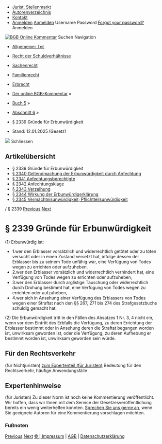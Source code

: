   * [Jurist. Stellenmarkt](https://bgb.kommentar.de/Buch-5/Abschnitt-6/</job-board> "Jurist. Stellenmarkt")
  * [Autorenverzeichnis](https://bgb.kommentar.de/Buch-5/Abschnitt-6/</Autorenverzeichnis> "Autorenverzeichnis")
  * [Kontakt](https://bgb.kommentar.de/Buch-5/Abschnitt-6/</Kontakt>)
  * [Anmelden](https://bgb.kommentar.de/Buch-5/Abschnitt-6/<#login> "show login form") [Anmelden](https://bgb.kommentar.de/Buch-5/Abschnitt-6/<#> "hide login form") Username Password
[Forgot your password?](https://bgb.kommentar.de/Buch-5/Abschnitt-6/</user/forgotpassword>) Anmelden 


[![BGB Online Kommentar](https://bgb.kommentar.de/extension/bgb/design/bgb/images/logo.png)](https://bgb.kommentar.de/Buch-5/Abschnitt-6/</> "BGB Online Kommentar")
Suchen
Navigation
  * [Allgemeiner Teil](https://bgb.kommentar.de/Buch-5/Abschnitt-6/</Buch-1>)
  * [Recht der Schuldverhältnisse](https://bgb.kommentar.de/Buch-5/Abschnitt-6/</Buch-2>)
  * [Sachenrecht](https://bgb.kommentar.de/Buch-5/Abschnitt-6/</Buch-3>)
  * [Familienrecht](https://bgb.kommentar.de/Buch-5/Abschnitt-6/</Buch-4>)
  * [Erbrecht](https://bgb.kommentar.de/Buch-5/Abschnitt-6/</Buch-5>)


  * [Der online BGB-Kommentar](https://bgb.kommentar.de/Buch-5/Abschnitt-6/</>) »
  * [Buch 5](https://bgb.kommentar.de/Buch-5/Abschnitt-6/</Buch-5>) »
  * [Abschnitt 6](https://bgb.kommentar.de/Buch-5/Abschnitt-6/</Buch-5/Abschnitt-6>) »
  * § 2339 Gründe für Erbunwürdigkeit 
  * Stand: 12.01.2025 (Gesetz) 


![](https://vg01.met.vgwort.de/na/1c9909529ead4f509072c06d9081a7d5)
Schliessen 
## Artikelübersicht
  * § 2339 Gründe für Erbunwürdigkeit 
  * [ § 2340 Geltendmachung der Erbunwürdigkeit durch Anfechtung ](https://bgb.kommentar.de/Buch-5/Abschnitt-6/</Buch-5/Abschnitt-6/Geltendmachung-der-Erbunwuerdigkeit-durch-Anfechtung>)
  * [ § 2341 Anfechtungsberechtigte ](https://bgb.kommentar.de/Buch-5/Abschnitt-6/</Buch-5/Abschnitt-6/Anfechtungsberechtigte>)
  * [ § 2342 Anfechtungsklage ](https://bgb.kommentar.de/Buch-5/Abschnitt-6/</Buch-5/Abschnitt-6/Anfechtungsklage>)
  * [ § 2343 Verzeihung ](https://bgb.kommentar.de/Buch-5/Abschnitt-6/</Buch-5/Abschnitt-6/Verzeihung>)
  * [ § 2344 Wirkung der Erbunwürdigerklärung ](https://bgb.kommentar.de/Buch-5/Abschnitt-6/</Buch-5/Abschnitt-6/Wirkung-der-Erbunwuerdigerklaerung>)
  * [ § 2345 Vermächtnisunwürdigkeit; Pflichtteilsunwürdigkeit ](https://bgb.kommentar.de/Buch-5/Abschnitt-6/</Buch-5/Abschnitt-6/Vermaechtnisunwuerdigkeit-Pflichtteilsunwuerdigkeit>)


/ § 2339 
[Previous](https://bgb.kommentar.de/Buch-5/Abschnitt-6/</Buch-5/Abschnitt-5/Pflichtteilsbeschraenkung> "§ 2338 Pflichtteilsbeschränkung") [Next](https://bgb.kommentar.de/Buch-5/Abschnitt-6/</Buch-5/Abschnitt-6/Geltendmachung-der-Erbunwuerdigkeit-durch-Anfechtung> "§ 2340 Geltendmachung der Erbunwürdigkeit durch Anfechtung")
# § 2339 Gründe für Erbunwürdigkeit
(1) Erbunwürdig ist: 
  * 1.wer den Erblasser vorsätzlich und widerrechtlich getötet oder zu töten versucht oder in einen Zustand versetzt hat, infolge dessen der Erblasser bis zu seinem Tode unfähig war, eine Verfügung von Todes wegen zu errichten oder aufzuheben,
  * 2.wer den Erblasser vorsätzlich und widerrechtlich verhindert hat, eine Verfügung von Todes wegen zu errichten oder aufzuheben,
  * 3.wer den Erblasser durch arglistige Täuschung oder widerrechtlich durch Drohung bestimmt hat, eine Verfügung von Todes wegen zu errichten oder aufzuheben,
  * 4.wer sich in Ansehung einer Verfügung des Erblassers von Todes wegen einer Straftat nach den §§ 267, 271 bis 274 des Strafgesetzbuchs schuldig gemacht hat.


(2) Die Erbunwürdigkeit tritt in den Fällen des Absatzes 1 Nr. 3, 4 nicht ein, wenn vor dem Eintritt des Erbfalls die Verfügung, zu deren Errichtung der Erblasser bestimmt oder in Ansehung deren die Straftat begangen worden ist, unwirksam geworden ist, oder die Verfügung, zu deren Aufhebung er bestimmt worden ist, unwirksam geworden sein würde.
## Für den Rechtsverkehr 
(für Nichtjuristen)
[zum Expertenteil (für Juristen)](https://bgb.kommentar.de/Buch-5/Abschnitt-6/<#expertenhinweise>)
Bedeutung für den Rechtsverkehr, häufige Anwendungsfälle
## Expertenhinweise
(für Juristen)
Zu dieser Norm ist noch keine Kommentierung veröffentlicht. Wir hoffen, dass wir Ihnen mit dem Service der Gesetzesveröffentlichung bereits ein wenig weiterhelfen konnten. [Sprechen Sie uns gerne an](https://bgb.kommentar.de/Buch-5/Abschnitt-6/</Kontakt>), wenn Sie geeignete Autoren für eine Kommentierung vorschlagen möchten. 
### Fußnoten
[Previous](https://bgb.kommentar.de/Buch-5/Abschnitt-6/</Buch-5/Abschnitt-5/Pflichtteilsbeschraenkung> "§ 2338 Pflichtteilsbeschränkung") [Next](https://bgb.kommentar.de/Buch-5/Abschnitt-6/</Buch-5/Abschnitt-6/Geltendmachung-der-Erbunwuerdigkeit-durch-Anfechtung> "§ 2340 Geltendmachung der Erbunwürdigkeit durch Anfechtung")
[© | Impressum](https://bgb.kommentar.de/Buch-5/Abschnitt-6/</Kontakt>) | [AGB](https://bgb.kommentar.de/Buch-5/Abschnitt-6/</AGB>) | [Datenschutzerklärung](https://bgb.kommentar.de/Buch-5/Abschnitt-6/</Datenschutzerklaerung-fuer-Leser>)
